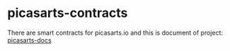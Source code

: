 # picasarts-contracts
There are smart contracts for picasarts.io and this is document of project: [picasarts-docs](https://github.com/neitdung/picasarts-docs)

